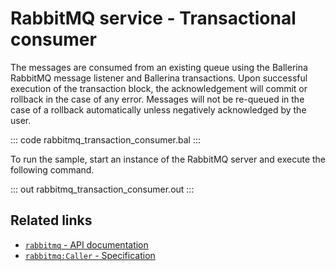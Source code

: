 # RabbitMQ service - Transactional consumer

The messages are consumed from an existing queue using the Ballerina RabbitMQ message listener and Ballerina transactions. Upon successful execution of the transaction block, the acknowledgement will commit or rollback in the case of any error. Messages will not be re-queued in the case of a rollback automatically unless negatively acknowledged by the user.

::: code rabbitmq_transaction_consumer.bal :::

To run the sample, start an instance of the RabbitMQ server and execute the following command.

::: out rabbitmq_transaction_consumer.out :::

## Related links
- [`rabbitmq` - API documentation](https://lib.ballerina.io/ballerinax/rabbitmq/latest)
- [`rabbitmq:Caller` - Specification](https://github.com/ballerina-platform/module-ballerinax-rabbitmq/blob/master/docs/spec/spec.md#8-client-acknowledgements)
